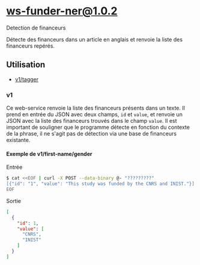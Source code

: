 # ws-funder-ner@1.0.2

Detection de financeurs

Détecte des financeurs dans un article en anglais et renvoie la liste des financeurs repérés.

## Utilisation

- [v1/tagger](#v1)

### v1

Ce web-service renvoie la liste des financeurs présents dans un texte.
Il prend en entrée du JSON avec deux champs, `id` et `value`, et renvoie un JSON avec la liste des financeurs trouvés
dans le champ `value`.
Il est important de souligner que le programme détecte en fonction du contexte de la phrase, il ne s'agit pas de
détection via une base de financeurs existante.

#### Exemple de v1/first-name/gender

Entrée

```bash
$ cat <<EOF | curl -X POST --data-binary @- "?????????"
[{"id": "1", "value": "This study was funded by the CNRS and INIST."}]
EOF
```

Sortie

```json
[
  {
    "id": 1,
    "value": [
      "CNRS",
      "INIST"
    ]
  }
]
 ```
